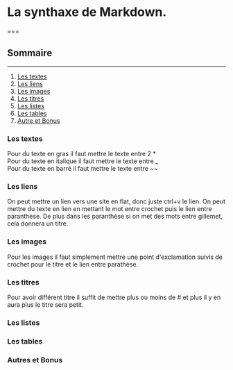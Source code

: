 # La synthaxe de Markdown.
===
## Sommaire 
---------------------------------

1. [Les textes](#Les-textes)
2. [Les liens](#Les-liens)
3. [Les images](#Les-images) 
4. [Les titres](#Les-titres)
5. [Les listes](#Les-listes)
6. [Les tables](#Les-tables)
7. [Autre et Bonus](#Autre-et-Bonus)

### Les textes

Pour du texte en gras il faut mettre le texte entre 2 * <br>
Pour du texte en italique il faut mettre le texte entre _ <br>
Pour du texte en barré il faut mettre le texte entre ~~ <br>

### Les liens

On peut mettre un lien vers une site en flat, donc juste ctrl+v le lien.
On peut mettre du texte en lien en mettant le mot entre crochet puis le lien entre paranthèse.
De plus dans les paranthèse si on met des mots entre gillemet, cela donnera un titre.

### Les images

Pour les images il faut simplement mettre une point d'exclamation suivis de crochet pour le titre et le lien entre parathèse.

### Les titres

Pour avoir différent titre il suffit de mettre plus ou moins de # et plus il y en aura plus le titre sera petit.

### Les listes

### Les tables

### Autres et Bonus